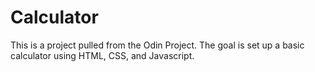 # Calculator
This is a project pulled from the Odin Project. The goal is set up a basic calculator using HTML, CSS, and Javascript. 
